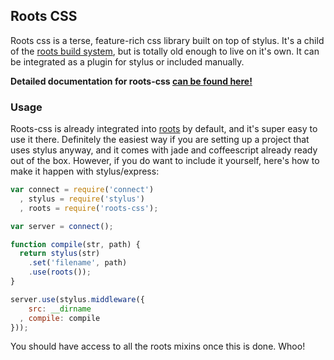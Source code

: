 Roots CSS
---------

Roots css is a terse, feature-rich css library built on top of stylus. It's a child of the [roots build system](http://github.com/jenius/roots), but is totally old enough to live on it's own. It can be integrated as a plugin for stylus or included manually.

**Detailed documentation for roots-css [can be found here!](http://roots.cx/css)**

### Usage

Roots-css is already integrated into [roots](http://roots.cx) by default, and it's super easy to use it there. Definitely the easiest way if you are setting up a project that uses stylus anyway, and it comes with jade and coffeescript already ready out of the box. However, if you do want to include it yourself, here's how to make it happen with stylus/express:

```js
var connect = require('connect')
  , stylus = require('stylus')
  , roots = require('roots-css');

var server = connect();

function compile(str, path) {
  return stylus(str)
    .set('filename', path)
    .use(roots());
}

server.use(stylus.middleware({
    src: __dirname
  , compile: compile
}));
```

You should have access to all the roots mixins once this is done. Whoo!